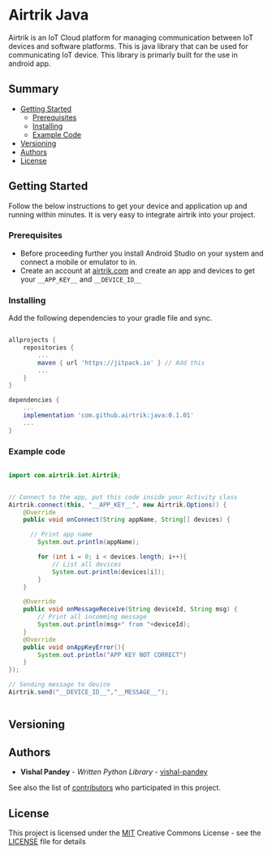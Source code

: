 # Airtrik Java

Airtrik is an IoT Cloud platform for managing communication between IoT devices and software platforms.
This is java library that can be used for communicating IoT device. This library is primarly built for the use in android app.

## Summary

  - [Getting Started](#getting-started)
    - [Prerequisites](#prerequisites)
    - [Installing](#installing)
    - [Example Code](#example-code)
  - [Versioning](#versioning)
  - [Authors](#authors)
  - [License](#license)

## Getting Started

Follow the below instructions to get your device and application up and running within minutes. It is very easy to integrate airtrik into your project.

### Prerequisites

- Before proceeding further you install Android Studio on your system and connect a mobile or emulator to in.
- Create an account at [airtrik.com](https://airtrik.com/panel/) and create an app and devices to get your `__APP_KEY__` and `__DEVICE_ID__`


### Installing

Add the following dependencies to your gradle file and sync.

```gradle

allprojects {
    repositories {
        ...
        maven { url 'https://jitpack.io' } // Add this
        ...
    }
}

dependencies {
    ...
    implementation 'com.github.airtrik:java:0.1.01'
    ...
}
```

### Example code

```java

import com.airtrik.iot.Airtrik;


// Connect to the app, put this code inside your Activity class
Airtrik.connect(this, "__APP_KEY__", new Airtrik.Options() {
    @Override
    public void onConnect(String appName, String[] devices) {

      // Print app name
        System.out.println(appName);

        for (int i = 0; i < devices.length; i++){
            // List all devices
            System.out.println(devices[i]);
        }
    }

    @Override
    public void onMessageReceive(String deviceId, String msg) {
        // Print all incomming message
        System.out.println(msg+" from "+deviceId);
    }
    @Override
    public void onAppKeyError(){
        System.out.println("APP KEY NOT CORRECT")
    }
});

// Sending message to device
Airtrik.send("__DEVICE_ID__","__MESSAGE__");



```


## Versioning



## Authors

  - **Vishal Pandey** - *Written Python Library* -
    [vishal-pandey](https://github.com/vishal-pandey)

See also the list of
[contributors](https://github.com/airtrik/python/contributors)
who participated in this project.

## License

This project is licensed under the [MIT](LICENSE)
Creative Commons License - see the [LICENSE](LICENSE) file for
details



